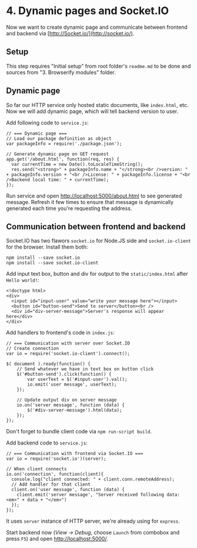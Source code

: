 # 4. Dynamic pages and Socket.IO
Now we want to create dynamic page and communicate between frontend and backend via [http://Socket.io/](http://socket.io/).

## Setup
This step requires "Initial setup" from root folder's `readme.md` to be done and sources from "3. Browserify modules" folder.

## Dynamic page
So far our HTTP service only hosted static documents, like `index.html`, etc. Now we will add dynamic page, which will tell backend version to user.

Add following code to `service.js`:
```
// === Dynamic page ===
// Load our package definition as object
var packageInfo = require('./package.json');

// Generate dynamic page on GET request
app.get('/about.html', function(req, res) {
  var currentTime = new Date().toLocaleTimeString();
  res.send("<strong>" + packageInfo.name + "</strong><br />version: " + packageInfo.version + "<br />License: " + packageInfo.license + "<br />Backend local time: " + currentTime);
});
```
Run service and open [http://localhost:5000/about.html](http://localhost:5000/about.html) to see generated message. Refresh it few times to ensure that message is dynamically generated each time you're requesting the address.

## Communication between frontend and backend
Socket.IO has two flawors `socket.io` for Node.JS side and `socket.io-client` for the browser.
Install them both:
```
npm install --save socket.io
npm install --save socket.io-client
```

Add input text box, button and div for output to the `static/index.html` after `Hello world!`:
```
<!doctype html>
<div>
  <input id="input-user" value="write your message here"></input>
  <button id="button-send">Send to server</button><br />
  <div id="div-server-message">Server's response will appear here</div>
</div>
```

Add handlers to frontend's code in `index.js`:
```
// === Communication with server over Socket.IO
// Create connection
var io = require('socket.io-client').connect();

$( document ).ready(function() {
    // Send whatever we have in text box on button click
    $('#button-send').click(function() {
        var userText = $('#input-user').val();
        io.emit('user message', userText);
    });

    // Update output div on server message
    io.on('server message', function (data) {
        $('#div-server-message').html(data);
    });
});
```
Don't forget to bundle client code via `npm run-script build`.

Add backend code to `service.js`:
```
// === Communication with frontend via Socket.IO ===
var io = require('socket.io')(server);

// When client connects
io.on('connection', function(client){
  console.log("client connected: " + client.conn.remoteAddress);
  // Add handler for that client
  client.on('user message', function (data) {
    client.emit('server message', "Server received following data: <em>" + data + "</em>")
  });
});
```
It uses `server` instance of HTTP server, we're already using for `express`.

Start backend now (_View -> Debug_, choose `Launch` from combobox and press `F5`) and open [http://localhost:5000/](http://localhost:5000/).